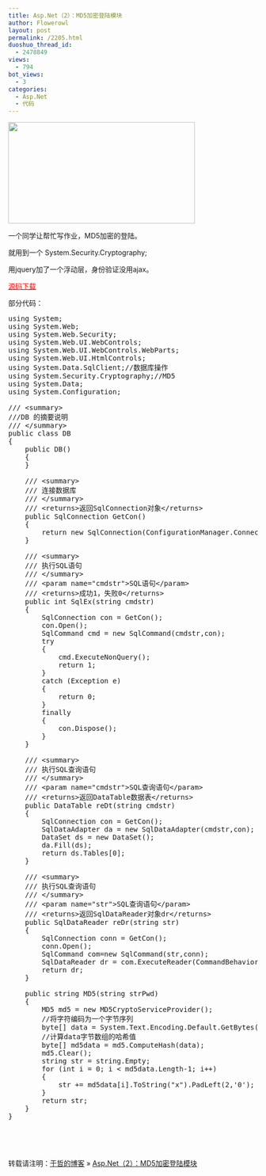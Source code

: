 ```yaml
---
title: Asp.Net（2）：MD5加密登陆模块
author: Flowerowl
layout: post
permalink: /2205.html
duoshuo_thread_id:
  - 2478849
views:
  - 794
bot_views:
  - 3
categories:
  - Asp.Net
  - 代码
---
```

[<img class="alignnone size-full wp-image-2206" title="login" src="http://lazynight.me/wp-content/uploads/2012/06/login.gif" alt="" width="377" height="205" />][1]

一个同学让帮忙写作业，MD5加密的登陆。

就用到一个 System.Security.Cryptography;

用jquery加了一个浮动层，身份验证没用ajax。

<span style="color: #ff0000;"><a href="http://dl.dbank.com/c0vqssbd0z" target="_blank"><span style="color: #ff0000;">源码下载</span></a></span>

部分代码：

<pre class="lang:default decode:true">using System;
using System.Web;
using System.Web.Security;
using System.Web.UI.WebControls;
using System.Web.UI.WebControls.WebParts;
using System.Web.UI.HtmlControls;
using System.Data.SqlClient;//数据库操作
using System.Security.Cryptography;//MD5
using System.Data;
using System.Configuration;

/// &lt;summary&gt;
///DB 的摘要说明
/// &lt;/summary&gt;
public class DB
{
	public DB()
	{
	}

    /// &lt;summary&gt;
    /// 连接数据库
    /// &lt;/summary&gt;
    /// &lt;returns&gt;返回SqlConnection对象&lt;/returns&gt;
    public SqlConnection GetCon()
    {
        return new SqlConnection(ConfigurationManager.ConnectionStrings["ConnectionString"].ToString());
    }

    /// &lt;summary&gt;
    /// 执行SQL语句
    /// &lt;/summary&gt;
    /// &lt;param name="cmdstr"&gt;SQL语句&lt;/param&gt;
    /// &lt;returns&gt;成功1，失败0&lt;/returns&gt;
    public int SqlEx(string cmdstr)
    {
        SqlConnection con = GetCon();
        con.Open();
        SqlCommand cmd = new SqlCommand(cmdstr,con);
        try
        {
            cmd.ExecuteNonQuery();
            return 1;
        }
        catch (Exception e)
        {
            return 0;
        }
        finally
        {
            con.Dispose();
        }
    }

    /// &lt;summary&gt;
    /// 执行SQL查询语句
    /// &lt;/summary&gt;
    /// &lt;param name="cmdstr"&gt;SQL查询语句&lt;/param&gt;
    /// &lt;returns&gt;返回DataTable数据表&lt;/returns&gt;
    public DataTable reDt(string cmdstr)
    {
        SqlConnection con = GetCon();
        SqlDataAdapter da = new SqlDataAdapter(cmdstr,con);
        DataSet ds = new DataSet();
        da.Fill(ds);
        return ds.Tables[0];
    }

    /// &lt;summary&gt;
    /// 执行SQL查询语句
    /// &lt;/summary&gt;
    /// &lt;param name="str"&gt;SQL查询语句&lt;/param&gt;
    /// &lt;returns&gt;返回SqlDataReader对象dr&lt;/returns&gt;
    public SqlDataReader reDr(string str)
    {
        SqlConnection conn = GetCon();
        conn.Open();
        SqlCommand com=new SqlCommand(str,conn);
        SqlDataReader dr = com.ExecuteReader(CommandBehavior.CloseConnection);
        return dr;
    }

    public string MD5(string strPwd)
    {
        MD5 md5 = new MD5CryptoServiceProvider();
        //将字符编码为一个字节序列
        byte[] data = System.Text.Encoding.Default.GetBytes(strPwd);
        //计算data字节数组的哈希值
        byte[] md5data = md5.ComputeHash(data);
        md5.Clear();
        string str = string.Empty;
        for (int i = 0; i &lt; md5data.Length-1; i++)
        {
            str += md5data[i].ToString("x").PadLeft(2,'0');
        }
        return str;
    }
}</pre>

&nbsp;

&nbsp;

转载请注明：[于哲的博客][2] &raquo; [Asp.Net（2）：MD5加密登陆模块][3]

 [1]: http://lazynight.me/wp-content/uploads/2012/06/login.gif
 [2]: http://localhost/wordpress
 [3]: http://localhost/wordpress/2205.html